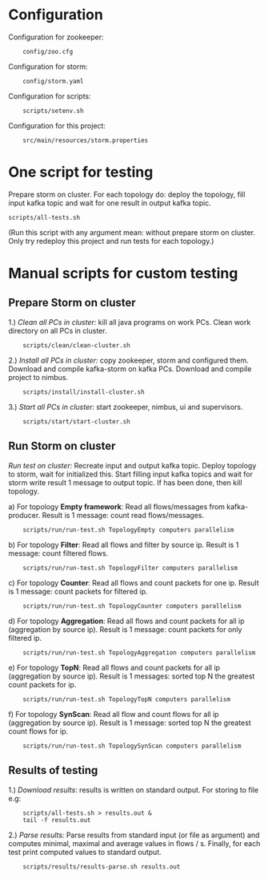 Configuration
============================

Configuration for zookeeper:

        config/zoo.cfg

Configuration for storm:

        config/storm.yaml

Configuration for scripts:

        scripts/setenv.sh

Configuration for this project:

        src/main/resources/storm.properties

One script for testing
============================

Prepare storm on cluster. For each topology do: deploy the topology, fill input kafka
topic and wait for one result in output kafka topic.

    scripts/all-tests.sh

(Run this script with any argument mean: without prepare storm on cluster. Only try redeploy
this project and run tests for each topology.)

Manual scripts for custom testing
============================

Prepare Storm on cluster
----------------------------

1.) <i>Clean all PCs in cluster:</i> kill all java programs on work PCs.
Clean work directory on all PCs in cluster.

        scripts/clean/clean-cluster.sh

2.) <i>Install all PCs in cluster:</i> copy zookeeper, storm and configured them.
Download and compile kafka-storm on kafka PCs. Download and compile project to nimbus.

        scripts/install/install-cluster.sh

3.) <i>Start all PCs in cluster:</i> start zookeeper, nimbus, ui and supervisors.

        scripts/start/start-cluster.sh

Run Storm on cluster
----------------------------

<i>Run test on cluster:</i> Recreate input and output kafka topic. Deploy topology
to storm, wait for initialized this. Start filling input kafka topics and wait for
storm write result 1 message to output topic. If has been done, then kill topology.

a) For topology <b>Empty framework</b>: Read all flows/messages from kafka-producer.
Result is 1 message: count read flows/messages.

        scripts/run/run-test.sh TopologyEmpty computers parallelism

b) For topology <b>Filter</b>: Read all flows and filter by source ip.
Result is 1 message: count filtered flows.

        scripts/run/run-test.sh TopologyFilter computers parallelism

c) For topology <b>Counter</b>: Read all flows and count packets for one ip.
Result is 1 message: count packets for filtered ip.

        scripts/run/run-test.sh TopologyCounter computers parallelism

d) For topology <b>Aggregation</b>: Read all flows and count packets for all ip
(aggregation by source ip). Result is 1 message: count packets for only filtered ip.

        scripts/run/run-test.sh TopologyAggregation computers parallelism

e) For topology <b>TopN</b>: Read all flows and count packets for all ip (aggregation
by source ip). Result is 1 messages: sorted top N the greatest count packets for ip.

        scripts/run/run-test.sh TopologyTopN computers parallelism

f) For topology <b>SynScan</b>: Read all flow and count flows for all ip (aggregation
by source ip). Result is 1 message: sorted top N the greatest count flows for ip.

        scripts/run/run-test.sh TopologySynScan computers parallelism

Results of testing
----------------------------

1.) <i>Download results</i>: results is written on standard output. For storing to file e.g:

        scripts/all-tests.sh > results.out &
        tail -f results.out

2.) <i>Parse results:</i> Parse results from standard input (or file as argument) and computes
minimal, maximal and average values in flows / s. Finally, for each test print computed values
to standard output.

        scripts/results/results-parse.sh results.out